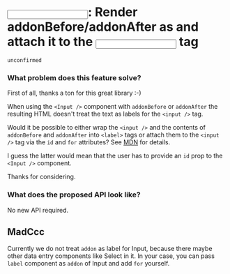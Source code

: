 # <Input>: Render addonBefore/addonAfter as <label> and attach it to the <input /> tag

`unconfirmed`

### What problem does this feature solve?

First of all, thanks a ton for this great library :-)

When using the `<Input />` component with `addonBefore` or `addonAfter` the resulting HTML doesn't treat the text as labels for the `<input />` tag.

Would it be possible to either wrap the `<input />` and the contents of `addonBefore` and `addonAfter` into `<label>` tags or attach them to the `<input />` tag via the `id` and `for` attributes? See [MDN](https://developer.mozilla.org/en-US/docs/Web/HTML/Element/label) for details.

I guess the latter would mean that the user has to provide an `id` prop to the `<Input />` component.

Thanks for considering.

### What does the proposed API look like?

No new API required.

<!-- generated by ant-design-issue-helper. DO NOT REMOVE -->

## MadCcc

Currently we do not treat `addon` as label for Input, because there maybe other data entry components like Select in it.
In your case, you can pass `label` component as `addon` of Input and add `for` yourself.
